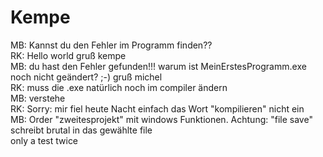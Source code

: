 ﻿# Kempe
MB:
Kannst du den Fehler im Programm finden??
<br/>
RK: Hello world
gruß kempe
<br/>
MB: du hast den Fehler gefunden!!!
warum ist MeinErstesProgramm.exe noch nicht geändert? ;-)
gruß michel
<br/>
RK: muss die .exe natürlich noch im compiler ändern <br/>
MB: verstehe  <br/>
RK: Sorry: mir fiel heute Nacht einfach das Wort "kompilieren" nicht ein<br/>
MB: Order "zweitesprojekt" mit windows Funktionen. Achtung: "file save" schreibt brutal in das gewählte file<br/>
only a test
twice
